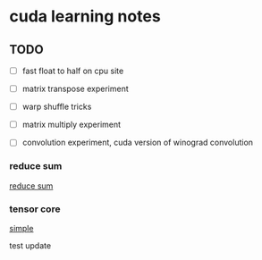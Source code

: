 # cuda learning notes

## TODO
 - [ ] fast float to half on cpu site

 - [ ] matrix transpose experiment
 - [ ] warp shuffle tricks
 - [ ] matrix multiply experiment
 - [ ] convolution experiment, cuda version of winograd convolution 

### reduce sum

[reduce sum](./reduceSum)

### tensor core

[simple](./tensorcore/simple)

test update

